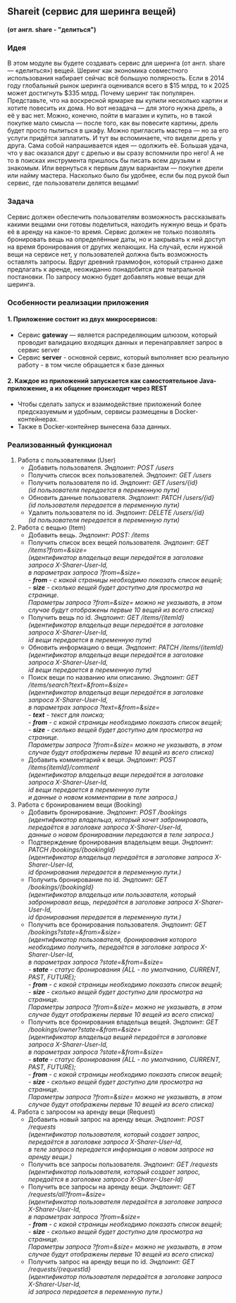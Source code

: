 ## Shareit (сервис для шеринга вещей)
#### (от англ. share - "делиться")

### Идея
В этом модуле вы будете создавать сервис для шеринга (от англ. share — «делиться») вещей. 
Шеринг как экономика совместного использования набирает сейчас всё большую полярность. 
Если в 2014 году глобальный рынок шеринга оценивался всего в $15 млрд, то к 2025 может достигнуть $335 млрд.
Почему шеринг так популярен. Представьте, что на воскресной ярмарке вы купили несколько картин и хотите повесить их дома. 
Но вот незадача — для этого нужна дрель, а её у вас нет. Можно, конечно, пойти в магазин и купить, 
но в такой покупке мало смысла — после того, как вы повесите картины, дрель будет просто пылиться в шкафу. 
Можно пригласить мастера — но за его услуги придётся заплатить. И тут вы вспоминаете, что видели дрель у друга. 
Сама собой напрашивается идея — одолжить её. Большая удача, что у вас оказался друг с дрелью и вы сразу вспомнили про него! 
А не то в поисках инструмента пришлось бы писать всем друзьям и знакомым. Или вернуться к первым двум вариантам 
— покупке дрели или найму мастера. Насколько было бы удобнее, если бы под рукой был сервис, где пользователи делятся вещами!

### Задача
Сервис должен обеспечить пользователям возможность рассказывать какими вещами они готовы поделиться, находить нужную вещь 
и брать её в аренду на какое-то время. Сервис должен не только позволять бронировать вещь на определённые даты, 
но и закрывать к ней доступ на время бронирования от других желающих. На случай, если нужной вещи на сервисе нет, 
у пользователей должна быть возможность оставлять запросы. Вдруг древний граммофон, который странно даже предлагать к 
аренде, неожиданно понадобится для театральной постановки. По запросу можно будет добавлять новые вещи для шеринга.

### Особенности реализации приложения
#### 1. Приложение состоит из двух микросервисов:
- Сервис **gateway** — является распределяющим шлюзом, который проводит валидацию входящих данных и перенаправляет запрос
в сервис server
- Сервис **server** - основной сервис, который выполняет всю реальную работу - в том числе обращается к базе данных
#### 2. Каждое из приложений запускается как самостоятельное Java-приложение, а их общение происходит через REST
- Чтобы сделать запуск и взаимодействие приложений более предсказуемым и удобным, сервисы размещены в Docker-контейнерах.
- Также в Docker-контейнер вынесена база данных.

### Реализованный функционал
1. Работа с пользователями (User)
    - Добавить пользователя. *Эндпоинт: POST /users*
    - Получить список всех пользователей. *Эндпоинт: GET /users*
    - Получить пользователя по id. *Эндпоинт: GET /users/{id}*
      <br> *(id пользователя передается в переменную пути)*
    - Обновить данные пользователя. *Эндпоинт: PATCH /users/{id}*
      <br> *(id пользователя передается в переменную пути)*
    - Удалить пользователя по id. *Эндпоинт: DELETE /users/{id}*
      <br> *(id пользователя передается в переменную пути)*
2. Работа с вещью (Item)
    - Добавить вещь. *Эндпоинт: POST: /items*
    - Получить список всех вещей пользователя. *Эндпоинт: GET /items?from=&size=*
      <br> *(идентификатор владельца вещи передаётся в заголовке запроса X-Sharer-User-Id, 
      <br> в параметрах запроса ?from=&size= 
      <br> - **from** - с какой страницы необходимо показать список вещей;
      <br> - **size** - сколько вещей будет доступно для просмотра на странице.
      <br> Параметры запроса ?from=&size= можно не указывать, в этом случае будут отображены первые 10 вещей из всего списка)*
    - Получить вещь по id. *Эндпоинт: GET /items/{itemId}*
      <br> *(идентификатор владельца вещи передаётся в заголовке запроса X-Sharer-User-Id,
      <br> id вещи передается в переменную пути)*
    - Обновить информацию о вещи. *Эндпоинт: PATCH /items/{itemId}*
      <br> *(идентификатор владельца вещи передаётся в заголовке запроса X-Sharer-User-Id,
      <br> id вещи передается в переменную пути)*
    - Поиск вещи по названию или описанию. *Эндпоинт: GET /items/search?text=&from=&size=*
      <br> *(идентификатор владельца вещи передаётся в заголовке запроса X-Sharer-User-Id,
      <br> в параметрах запроса ?text=&from=&size=
      <br> - **text** - текст для поиска;
      <br> - **from** - с какой страницы необходимо показать список вещей;
      <br> - **size** - сколько вещей будет доступно для просмотра на странице.
      <br> Параметры запроса ?from=&size= можно не указывать, в этом случае будут
      отображены первые 10 вещей из всего списка)*
    - Добавить комментарий к вещи. *Эндпоинт: POST /items{itemId}/comment*
      <br> *(идентификатор владельца вещи передаётся в заголовке запроса X-Sharer-User-Id,
      <br> id вещи передается в переменную пути
      <br> и данные о новом комментарии в теле запроса.)*
3. Работа с бронированием вещи (Booking)
    - Добавить бронирование. *Эндпоинт: POST /bookings*
      <br> *(идентификатор владельца, который хочет забронировать, передаётся в заголовке запроса X-Sharer-User-Id,
      <br> данные о новом бронировании передаются в теле запроса.)*
    - Подтверждение бронирования владельцем вещи. *Эндпоинт: PATCH /bookings/{bookingId}*
      <br> *(идентификатор владельца передаётся в заголовке запроса X-Sharer-User-Id,
      <br> id бронирования передается в переменную пути.)*
    - Получить бронирование по id. *Эндпоинт: GET /bookings/{bookingId}*
      <br> *(идентификатор владельца или пользователя, который забронировал вещь, передаётся в заголовке запроса X-Sharer-User-Id,
      <br> id бронирования передается в переменную пути.)*
    - Получить все бронирования пользователя. *Эндпоинт: GET /bookings?state=&from=&size=*
      <br> *(идентификатор пользователя, бронирования которого необходимо получить, передаётся в заголовке запроса X-Sharer-User-Id,
      <br> в параметрах запроса ?state=&from=&size=
      <br> - **state** - статус бронирования (ALL - по умолчанию, CURRENT, PAST, FUTURE);
      <br> - **from** - с какой страницы необходимо показать список вещей;
      <br> - **size** - сколько вещей будет доступно для просмотра на странице.
      <br> Параметры запроса ?from=&size= можно не указывать, в этом случае будут
      отображены первые 10 вещей из всего списка)*
    - Получить все бронирования владельца вещей. *Эндпоинт: GET /bookings/owner?state=&from=&size=*
      <br> *(идентификатор владельца вещей передаётся в заголовке запроса X-Sharer-User-Id,
      <br> в параметрах запроса ?state=&from=&size=
      <br> - **state** - статус бронирования (ALL - по умолчанию, CURRENT, PAST, FUTURE);
      <br> - **from** - с какой страницы необходимо показать список вещей;
      <br> - **size** - сколько вещей будет доступно для просмотра на странице.
      <br> Параметры запроса ?from=&size= можно не указывать, в этом случае будут
      отображены первые 10 вещей из всего списка)*
4. Работа с запросом на аренду вещи (Request)
    - Добавить новый запрос на аренду вещи. *Эндпоинт: POST /requests*
      <br> *(идентификатор пользователя, который создает запрос, передаётся в заголовке запроса X-Sharer-User-Id,
      <br> в теле запроса передается информация о новом запросе на аренду вещи.)*
    - Получить все запросы пользователя. *Эндпоинт: GET /requests*
      <br> *(идентификатор пользователя, который создает запрос, передаётся в заголовке запроса X-Sharer-User-Id)*
    - Получить все запросы на аренду вещи. *Эндпоинт: GET /requests/all?from=&size=*
      <br> *(идентификатор пользователя передаётся в заголовке запроса X-Sharer-User-Id,
      <br> в параметрах запроса ?from=&size=
      <br> - **from** - с какой страницы необходимо показать список вещей;
      <br> - **size** - сколько вещей будет доступно для просмотра на странице.
      <br> Параметры запроса ?from=&size= можно не указывать, в этом случае будут
      отображены первые 10 вещей из всего списка)*
    - Получить запрос на аренду вещи по id. *Эндпоинт: GET /requests/{requestId}*
      <br> *(идентификатор пользователя передаётся в заголовке запроса X-Sharer-User-Id,
      <br> id запроса передается в переменную пути.)*
